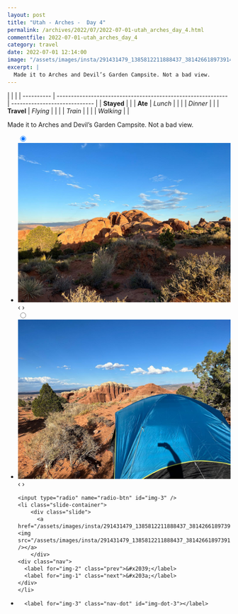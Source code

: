 ```yaml
---
layout: post
title: "Utah - Arches -  Day 4"
permalink: /archives/2022/07/2022-07-01-utah_arches_day_4.html
commentfile: 2022-07-01-utah_arches_day_4
category: travel
date: 2022-07-01 12:14:00
image: "/assets/images/insta/291431479_1385812211888437_3814266189739149439_n_18213073141152832.jpg"
excerpt: |
  Made it to Arches and Devil’s Garden Campsite. Not a bad view.
---
```


|            |                                                              |
| ---------- | ------------------------------------------------------------ | ----------------------------- |
| **Stayed** |  |
| **Ate**    | _Lunch_                                                      |          |
|            | _Dinner_                                                     |          |
| **Travel** | _Flying_                                                     |          |
|            | _Train_                                                      |          |
|            | _Walking_                                                    |          |


Made it to Arches and Devil’s Garden Campsite. Not a bad view.


<ul class="slides">
    <input type="radio" name="radio-btn" id="img-1" checked="checked" />
    <li class="slide-container">
        <div class="slide">
          <a href="/assets/images/insta/291186599_1230266211065564_8236595664530107285_n_18171820408238766.jpg"><img src="/assets/images/insta/291186599_1230266211065564_8236595664530107285_n_18171820408238766.jpg" /></a>
        </div>
    <div class="nav">
      <label for="img-3" class="prev">&#x2039;</label>
      <label for="img-2" class="next">&#x203a;</label>
    </div>
    </li>
        <input type="radio" name="radio-btn" id="img-2"  />
    <li class="slide-container">
        <div class="slide">
          <a href="/assets/images/insta/291814748_584770156416901_4640057166475569628_n_17911678658553641.jpg"><img src="/assets/images/insta/291814748_584770156416901_4640057166475569628_n_17911678658553641.jpg" /></a>
        </div>
    <div class="nav">
      <label for="img-1" class="prev">&#x2039;</label>
      <label for="img-3" class="next">&#x203a;</label>
    </div>
    </li>
    
    <input type="radio" name="radio-btn" id="img-3" />
    <li class="slide-container">
        <div class="slide">
          <a href="/assets/images/insta/291431479_1385812211888437_3814266189739149439_n_18213073141152832.jpg"><img src="/assets/images/insta/291431479_1385812211888437_3814266189739149439_n_18213073141152832.jpg" /></a>
        </div>
    <div class="nav">
      <label for="img-2" class="prev">&#x2039;</label>
      <label for="img-1" class="next">&#x203a;</label>
    </div>
    </li>
			
<li class="nav-dots">
      <label for="img-1" class="nav-dot" id="img-dot-1"></label>
      <label for="img-2" class="nav-dot" id="img-dot-2"></label>

      <label for="img-3" class="nav-dot" id="img-dot-3"></label>

</li>
</ul>        
             

		